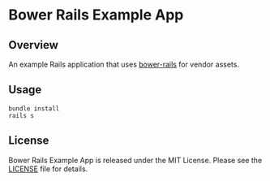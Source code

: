 Bower Rails Example App
=======================

Overview
--------

An example Rails application that uses [bower-rails](https://github.com/42dev/bower-rails) for vendor assets.

Usage
-----

```
bundle install
rails s
```

License
-------

Bower Rails Example App is released under the MIT License. Please see the [LICENSE](/LICENSE) file for details.
